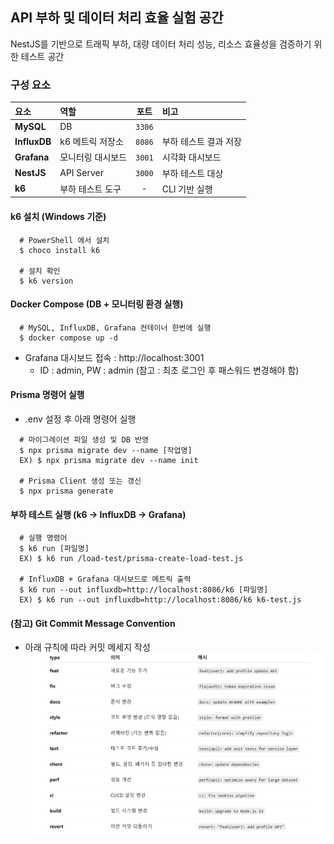 ## API 부하 및 데이터 처리 효율 실험 공간

NestJS를 기반으로 트래픽 부하, 대량 데이터 처리 성능,
리소스 효율성을 검증하기 위한 테스트 공간

### 구성 요소
| 요소 | 역할         | 포트 | 비고          |
|:-----------|:-----------|:------:|:------------|
| **MySQL** | DB         | `3306` |           |
| **InfluxDB** | k6 메트릭 저장소 | `8086` | 부하 테스트 결과 저장 |
| **Grafana** | 모니터링 대시보드  | `3001` | 시각화 대시보드    |
|  **NestJS** | API Server | `3000` | 부하 테스트 대상   |
| **k6** | 부하 테스트 도구  | - | CLI 기반 실행   |

#### k6 설치 (Windows 기준)
```shell
  # PowerShell 에서 설치
  $ choco install k6
  
  # 설치 확인
  $ k6 version
```

#### Docker Compose (DB + 모니터링 환경 실행)
```shell
  # MySQL, InfluxDB, Grafana 컨테이너 한번에 실행
  $ docker compose up -d
````
- Grafana 대시보드 접속 : http://localhost:3001
  - ID : admin, PW : admin (참고 : 최초 로그인 후 패스워드 변경해야 함)

#### Prisma 명령어 실행
- .env 설정 후 아래 명령어 실행
```shell
  # 마이그레이션 파일 생성 및 DB 반영
  $ npx prisma migrate dev --name [작업명]
  EX) $ npx prisma migrate dev --name init
    
  # Prisma Client 생성 또는 갱신
  $ npx prisma generate
```

#### 부하 테스트 실행 (k6 → InfluxDB → Grafana)
```shell
  # 실행 명령어
  $ k6 run [파일명]
  EX) $ k6 run /load-test/prisma-create-load-test.js
    
  # InfluxDB + Grafana 대시보드로 메트릭 출력
  $ k6 run --out influxdb=http://localhost:8086/k6 [파일명]
  EX) $ k6 run --out influxdb=http://localhost:8086/k6 k6-test.js
```

#### (참고) Git Commit Message Convention
- 아래 규칙에 따라 커밋 메세지 작성
  ![img.png](img.png)